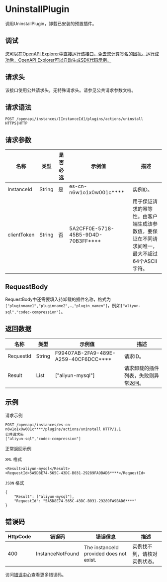 # UninstallPlugin

调用UninstallPlugin，卸载已安装的预置插件。

## 调试

[您可以在OpenAPI Explorer中直接运行该接口，免去您计算签名的困扰。运行成功后，OpenAPI Explorer可以自动生成SDK代码示例。](https://api.aliyun.com/#product=elasticsearch&api=UninstallPlugin&type=ROA&version=2017-06-13)

## 请求头

该接口使用公共请求头，无特殊请求头。请参见公共请求参数文档。

## 请求语法

```
POST /openapi/instances/[InstanceId]/plugins/actions/uninstall HTTPS|HTTP
```

## 请求参数

|名称|类型|是否必选|示例值|描述|
|--|--|----|---|--|
|InstanceId|String|是|es-cn-n6w1o1x0w001c\*\*\*\*|实例ID。 |
|clientToken|String|否|5A2CFF0E-5718-45B5-9D4D-70B3FF\*\*\*\*|用于保证请求的幂等性。由客户端生成该参数值，要保证在不同请求间唯一，最大不超过64个ASCII字符。 |

## RequestBody

RequestBody中还需要填入待卸载的插件名称，格式为`["pluginname1","pluginname2",…,"plugin_namen"]`，例如`["aliyun-sql","codec-compression"]`。

## 返回数据

|名称|类型|示例值|描述|
|--|--|---|--|
|RequestId|String|F99407AB-2FA9-489E-A259-40CF6DCC\*\*\*\*|请求ID。 |
|Result|List|\["aliyun-mysql"\]|请求卸载的插件列表，失败则异常返回。 |

## 示例

请求示例

```
POST /openapi/instances/es-cn-n6w1o1x0w001c****/plugins/actions/uninstall HTTP/1.1
公共请求头
["aliyun-sql","codec-compression"]
```

正常返回示例

`XML` 格式

```
<Result>aliyun-mysql</Result>
<RequestId>5A5D8E74-565C-43DC-B031-29289FA9BAD6****</RequestId>
```

`JSON` 格式

```
{
    "Result": ["aliyun-mysql"],
    "RequestId": "5A5D8E74-565C-43DC-B031-29289FA9BAD6****"
}
```

## 错误码

|HttpCode|错误码|错误信息|描述|
|--------|---|----|--|
|400|InstanceNotFound|The instanceId provided does not exist.|实例找不到，请核对实例状态。|

访问[错误中心](https://error-center.alibabacloud.com/status/product/elasticsearch)查看更多错误码。

